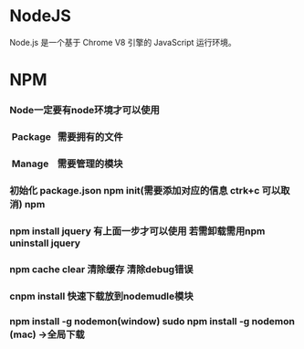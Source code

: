# NodeJS
Node.js 是一个基于 Chrome V8 引擎的 JavaScript 运行环境。 

# NPM 
### Node一定要有node环境才可以使用
###  Package   需要拥有的文件
###  Manage    需要管理的模块
### 初始化 package.json npm init(需要添加对应的信息 ctrk+c 可以取消) npm

### npm install jquery 有上面一步才可以使用 若需卸载需用npm uninstall jquery
### npm cache clear 清除缓存 清除debug错误
### cnpm install 快速下载放到nodemudle模块
### npm install -g nodemon(window)    sudo npm install -g nodemon (mac) ->全局下载
